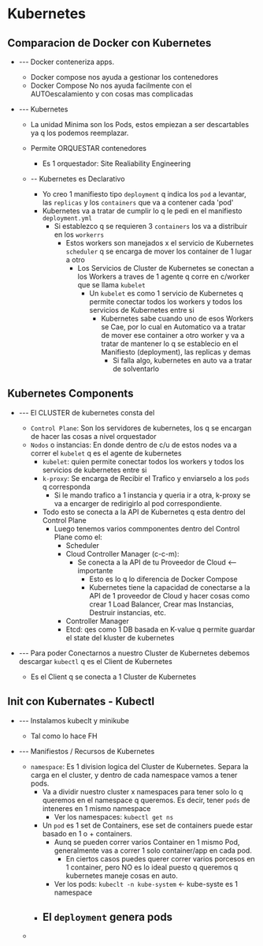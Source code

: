 # Kubernetes

## Comparacion de Docker con Kubernetes
- --- Docker conteneriza apps. 
  - Docker compose nos ayuda a gestionar los contenedores
  - Docker Compose No nos ayuda facilmente con el AUTOescalamiento y con cosas mas complicadas
  



- --- Kubernetes
  - La unidad Minima son los Pods, estos empiezan a ser descartables ya q los podemos reemplazar.
  - Permite        ORQUESTAR       contenedores
    - Es 1 orquestador:		Site Realiability Engineering


  - -- Kubernetes es Declarativo
    - Yo creo 1 manifiesto tipo    `deployment`    q indica los     `pod`     a levantar, las    `replicas` y los   `containers`   que va a contener cada    'pod'
    - Kubernetes va a tratar de cumplir lo q le pedi en el manifiesto    `deployment.yml`
      - Si establezco q se requieren 3 	`containers` los va a distribuir en los  `workerrs`
        - Estos workers son manejados x el servicio de Kubernetes    `scheduler`   q se encarga de mover los container de 1 lugar a otro
          - Los       Servicios de Cluster de Kubernetes        se conectan a los Workers a traves de 1 agente q corre en c/worker que se llama `kubelet`
            - Un    `kubelet`    es como 1 servicio de Kubernetes q permite conectar todos los workers y todos los servicios de Kubernetes entre si
              - Kubernetes sabe cuando uno de esos Workers se Cae, por lo cual en Automatico va a tratar de mover ese container a otro worker y va a tratar de mantener lo q se establecio en el Manifiesto (deployment), las replicas y demas
                - Si falla algo, kubernetes en auto va a tratar de solventarlo




## Kubernetes Components
- --- El     CLUSTER de kubernetes    consta del
  - `Control Plane`: Son los servidores de kubernetes, los q se encargan de hacer las cosas a nivel orquestador
  - `Nodos` o instancias: En donde dentro de c/u de estos nodes va a correr el      `kubelet`      q es el agente de kubernetes
    - `kubelet`: quien permite conectar todos los workers y todos los servicios de kubernetes entre si
    - `k-proxy`: Se encarga de Recibir el Trafico y enviarselo a los    `pods`    q corresponda
      - Si le mando trafico a 1 instancia y queria ir a otra, k-proxy se va a encarger de redirigirlo al pod correspondiente.
	- Todo esto se conecta a la API de Kubernetes q esta dentro del Control Plane
  	  - Luego tenemos varios commponentes dentro del Control Plane como el:
  	    - Scheduler
  	    - Cloud Controller Manager (c-c-m):
  	      - Se conecta a la API de tu Proveedor de Cloud    <--   importante
  			- Esto es lo q lo diferencia de Docker Compose
  			- Kubernetes tiene la capacidad de conectarse a la API de 1 proveedor de Cloud y hacer cosas como crear 1 Load Balancer, Crear mas Instancias, Destruir instancias, etc.
  	    - Controller Manager
  	    - Etcd: qes como 1 DB basada en K-value q permite guardar el state del kluster de kubernetes


- --- Para poder Conectarnos a nuestro Cluster de Kubernetes debemos descargar     `kubectl`    q es el Client de Kubernetes
  - Es el Client q se conecta a 1 Cluster de Kubernetes 








## Init con Kubernates - Kubectl
- --- Instalamos kubeclt y minikube
  - Tal como lo hace FH



- --- Manifiestos / Recursos de Kubernetes
  - `namespace`: Es 1 division logica del Cluster de Kubernetes. Separa la carga en el cluster, y dentro de cada namespace vamos a tener pods.
    - Va a dividir nuestro cluster x namespaces para tener solo lo q queremos en el namespace q queremos. Es decir, tener     `pods`    de inteneres en 1 mismo namespace
      - Ver los namespaces:     `kubectl get ns`
	- Un     `pod`     es 1 set de Containers, ese set de containers puede estar basado en 1 o + containers.
  	  - Aunq se pueden correr varios Container en 1 mismo Pod, generalmente vas a correr 1 solo container/app en cada pod.
  	    - En ciertos casos puedes querer correr varios porcesos en 1 container, pero NO es lo ideal puesto q queremos q kubernetes maneje cosas en auto.
  	  - Ver los pods:			`kubeclt -n kube-system`   <- kube-syste es 1 namespace
	- El     `deployment`     genera pods
	  - 
  - 







